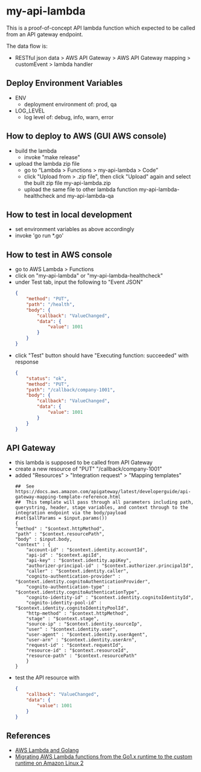 # my-api-lambda

This is a proof-of-concept API lambda function which expected to be called from an API gateway endpoint.

The data flow is:
* RESTful json data > AWS API Gateway > AWS API Gateway mapping > customEvent > lambda handler

## Deploy Environment Variables

* ENV
    + deployment environment of: prod, qa
* LOG_LEVEL
    + log level of: debug, info, warn, error

## How to deploy to AWS (GUI AWS console)

* build the lambda
    + invoke "make release"
* upload the lambda zip file
    + go to “Lambda > Functions > my-api-lambda > Code”
    + click "Upload from > .zip file", then click "Upload" again and select the built zip file my-api-lambda.zip
    + upload the same file to other lambda function my-api-lambda-healthcheck and my-api-lambda-qa

## How to test in local development

* set environment variables as above accordingly
* invoke 'go run *.go'

## How to test in AWS console

* go to AWS Lambda > Functions
* click on "my-api-lambda" or "my-api-lambda-healthcheck"
* under Test tab, input the following to "Event JSON"
    ```JSON
    {
        "method": "PUT",
        "path": "/health",
        "body": {
            "callback": "ValueChanged",
            "data": {
                "value": 1001
            }
        }
    }
    ```
* click "Test" button should have "Executing function: succeeded" with response
    ```JSON
    {
        "status": "ok",
        "method": "PUT",
        "path": "/callback/company-1001",
        "body": {
            "callback": "ValueChanged",
            "data": {
                "value": 1001
            }
        }
    }
    ```

## API Gateway

* this lambda is supposed to be called from API Gateway
* create a new resource of "PUT" "/callback/company-1001" 
* added "Resources" > "Integration request" > "Mapping templates"
    ```
    ##  See https://docs.aws.amazon.com/apigateway/latest/developerguide/api-gateway-mapping-template-reference.html
    ##  This template will pass through all parameters including path, querystring, header, stage variables, and context through to the integration endpoint via the body/payload
    #set($allParams = $input.params())
    {
    "method" : "$context.httpMethod",
    "path" : "$context.resourcePath",
    "body" : $input.body,
    "context" : {
        "account-id" : "$context.identity.accountId",
        "api-id" : "$context.apiId",
        "api-key" : "$context.identity.apiKey",
        "authorizer-principal-id" : "$context.authorizer.principalId",
        "caller" : "$context.identity.caller",
        "cognito-authentication-provider" : "$context.identity.cognitoAuthenticationProvider",
        "cognito-authentication-type" : "$context.identity.cognitoAuthenticationType",
        "cognito-identity-id" : "$context.identity.cognitoIdentityId",
        "cognito-identity-pool-id" : "$context.identity.cognitoIdentityPoolId",
        "http-method" : "$context.httpMethod",
        "stage" : "$context.stage",
        "source-ip" : "$context.identity.sourceIp",
        "user" : "$context.identity.user",
        "user-agent" : "$context.identity.userAgent",
        "user-arn" : "$context.identity.userArn",
        "request-id" : "$context.requestId",
        "resource-id" : "$context.resourceId",
        "resource-path" : "$context.resourcePath"
        }
    }
    ```
* test the API resource with
    ```JSON
    {
        "callback": "ValueChanged",
        "data": {
            "value": 1001
        }
    }
    ```

## References

* [AWS Lambda and Golang](https://blog.stackademic.com/aws-lambda-and-golang-72c191294e82)
* [Migrating AWS Lambda functions from the Go1.x runtime to the custom runtime on Amazon Linux 2](https://aws.amazon.com/blogs/compute/migrating-aws-lambda-functions-from-the-go1-x-runtime-to-the-custom-runtime-on-amazon-linux-2/)

